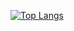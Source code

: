 [![Top Langs](https://github-readme-stats.vercel.app/api/top-langs/?username=Yuasa
)](https://github.com/anuraghazra/github-readme-stats)
